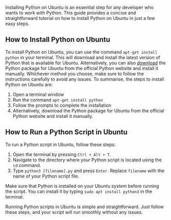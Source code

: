 Installing Python on Ubuntu is an essential step for any developer who wants to work with Python. This guide provides a concise and straightforward tutorial on how to install Python on Ubuntu in just a few easy steps.  
  
## How to Install Python on Ubuntu  

To install Python on Ubuntu, you can use the command `apt-get install python` in your terminal. This will download and install the latest version of Python that is available for Ubuntu. Alternatively, you can also [download](https://www.python.org/downloads/) the Python package for Ubuntu from the official Python website and install it manually. Whichever method you choose, make sure to follow the instructions carefully to avoid any issues. To summarise, the steps to install Python on Ubuntu are: 

1. Open a terminal window 
2. Run the command `apt-get install python` 
3. Follow the prompts to complete the installation
4. Alternatively, download the Python package for Ubuntu from the official Python website and install it manually.  
  
## How to Run a Python Script in Ubuntu  

To run a Python script in Ubuntu, follow these steps:

1. Open the terminal by pressing `Ctrl + Alt + T`.
2. Navigate to the directory where your Python script is located using the `cd` command.
3. Type `python3 [filename].py` and press `Enter`. Replace `filename` with the name of your Python script file.

Make sure that Python is installed on your Ubuntu system before running the script. You can install it by typing `sudo apt install python3` in the terminal.

Running Python scripts in Ubuntu is simple and straightforward. Just follow these steps, and your script will run smoothly without any issues.

